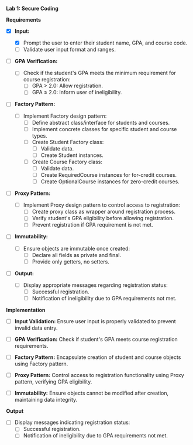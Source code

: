 **Lab 1: Secure Coding**

**Requirements**

- [x] **Input:**

  - [x] Prompt the user to enter their student name, GPA, and course code.
  - [ ] Validate user input format and ranges.

- [ ] **GPA Verification:**

  - [ ] Check if the student's GPA meets the minimum requirement for course registration:
    - [ ] GPA > 2.0: Allow registration.
    - [ ] GPA ≤ 2.0: Inform user of ineligibility.

- [ ] **Factory Pattern:**

  - [ ] Implement Factory design pattern:
    - [ ] Define abstract class/interface for students and courses.
    - [ ] Implement concrete classes for specific student and course types.
    - [ ] Create Student Factory class:
      - [ ] Validate data.
      - [ ] Create Student instances.
    - [ ] Create Course Factory class:
      - [ ] Validate data.
      - [ ] Create RequiredCourse instances for for-credit courses.
      - [ ] Create OptionalCourse instances for zero-credit courses.

- [ ] **Proxy Pattern:**

  - [ ] Implement Proxy design pattern to control access to registration:
    - [ ] Create proxy class as wrapper around registration process.
    - [ ] Verify student's GPA eligibility before allowing registration.
    - [ ] Prevent registration if GPA requirement is not met.

- [ ] **Immutability:**

  - [ ] Ensure objects are immutable once created:
    - [ ] Declare all fields as private and final.
    - [ ] Provide only getters, no setters.

- [ ] **Output:**
  - [ ] Display appropriate messages regarding registration status:
    - [ ] Successful registration.
    - [ ] Notification of ineligibility due to GPA requirements not met.

**Implementation**

- [ ] **Input Validation:** Ensure user input is properly validated to prevent invalid data entry.

- [ ] **GPA Verification:** Check if student's GPA meets course registration requirements.

- [ ] **Factory Pattern:** Encapsulate creation of student and course objects using Factory pattern.

- [ ] **Proxy Pattern:** Control access to registration functionality using Proxy pattern, verifying GPA eligibility.

- [ ] **Immutability:** Ensure objects cannot be modified after creation, maintaining data integrity.

**Output**

- [ ] Display messages indicating registration status:
  - [ ] Successful registration.
  - [ ] Notification of ineligibility due to GPA requirements not met.
